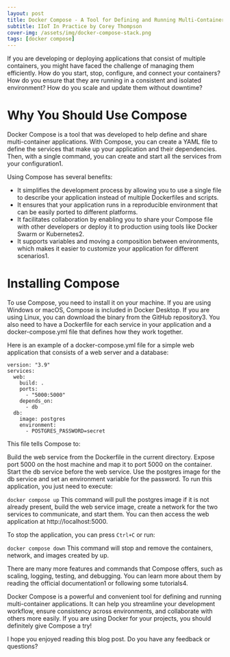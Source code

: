 ```yaml
---
layout: post
title: Docker Compose - A Tool for Defining and Running Multi-Container Applications
subtitle: IIoT In Practice by Corey Thompson
cover-img: /assets/img/docker-compose-stack.png
tags: [docker compose]
---
```


If you are developing or deploying applications that consist of multiple containers, you might have faced the challenge of managing them efficiently. How do you start, stop, configure, and connect your containers? How do you ensure that they are running in a consistent and isolated environment? How do you scale and update them without downtime?

# Why You Should Use Compose

Docker Compose is a tool that was developed to help define and share multi-container applications. With Compose, you can create a YAML file to define the services that make up your application and their dependencies. Then, with a single command, you can create and start all the services from your configuration1.

Using Compose has several benefits:
- It simplifies the development process by allowing you to use a single file to describe your application instead of multiple Dockerfiles and scripts.
- It ensures that your application runs in a reproducible environment that can be easily ported to different platforms.
- It facilitates collaboration by enabling you to share your Compose file with other developers or deploy it to production using tools like Docker Swarm or Kubernetes2.
- It supports variables and moving a composition between environments, which makes it easier to customize your application for different scenarios1.

# Installing Compose
To use Compose, you need to install it on your machine. If you are using Windows or macOS, Compose is included in Docker Desktop. If you are using Linux, you can download the binary from the GitHub repository3. You also need to have a Dockerfile for each service in your application and a docker-compose.yml file that defines how they work together.

Here is an example of a docker-compose.yml file for a simple web application that consists of a web server and a database:

```
version: "3.9"
services:
  web:
    build: .
    ports:
      - "5000:5000"
    depends_on:
      - db
  db:
    image: postgres
    environment:
      - POSTGRES_PASSWORD=secret
```
This file tells Compose to:

Build the web service from the Dockerfile in the current directory.
Expose port 5000 on the host machine and map it to port 5000 on the container.
Start the db service before the web service.
Use the postgres image for the db service and set an environment variable for the password.
To run this application, you just need to execute:

`docker compose up`
This command will pull the postgres image if it is not already present, build the web service image, create a network for the two services to communicate, and start them. You can then access the web application at http://localhost:5000.

To stop the application, you can press `Ctrl+C` or run:

`docker compose down`
This command will stop and remove the containers, network, and images created by up.

There are many more features and commands that Compose offers, such as scaling, logging, testing, and debugging. You can learn more about them by reading the official documentation1 or following some tutorials4.

Docker Compose is a powerful and convenient tool for defining and running multi-container applications. It can help you streamline your development workflow, ensure consistency across environments, and collaborate with others more easily. If you are using Docker for your projects, you should definitely give Compose a try!

I hope you enjoyed reading this blog post. Do you have any feedback or questions?
